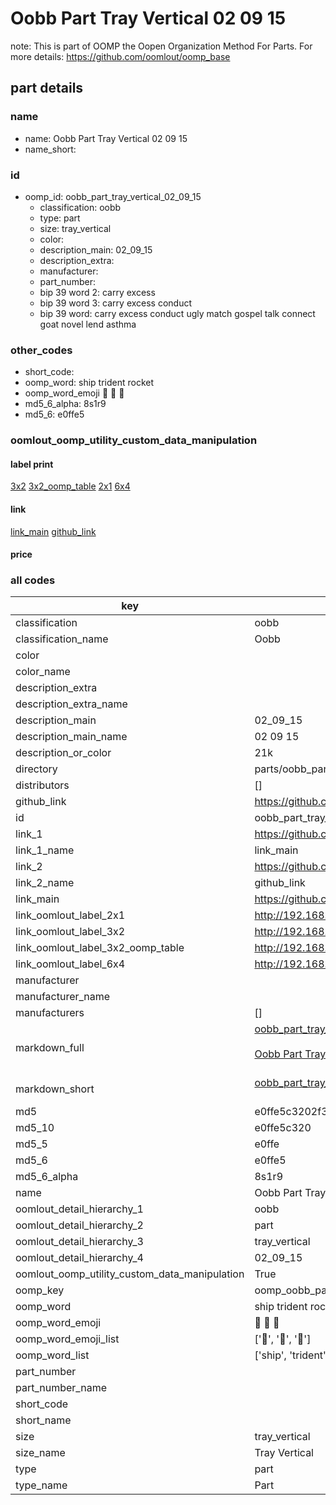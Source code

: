 # Oobb Part Tray Vertical 02 09 15  

note: This is part of OOMP the Oopen Organization Method For Parts. For more details: https://github.com/oomlout/oomp_base

##  part details





### name
* name: Oobb Part Tray Vertical 02 09 15
* name_short: 
### id
* oomp_id: oobb_part_tray_vertical_02_09_15
  * classification: oobb
  * type: part
  * size: tray_vertical
  * color: 
  * description_main: 02_09_15
  * description_extra: 
  * manufacturer: 
  * part_number: 
  * bip 39 word 2: carry excess
  * bip 39 word 3: carry excess conduct
  * bip 39 word: carry excess conduct ugly match gospel talk connect goat novel lend asthma

### other_codes
* short_code: 
* oomp_word: ship trident rocket
* oomp_word_emoji :ship: :trident: :rocket:
* md5_6_alpha: 8s1r9
* md5_6: e0ffe5






### oomlout_oomp_utility_custom_data_manipulation
#### label print
[3x2](http://192.168.1.245:1112/?label=oomp%208s1r9)
[3x2_oomp_table](http://192.168.1.107:1112/?label=oomp%208s1r9)
[2x1](http://192.168.1.242:1112/?label=oomp%208s1r9)
[6x4](http://192.168.1.55:1112/?label=oomp%208s1r9)    

#### link

[link_main](https://github.com/oomlout/oomlout_oomp_current_version_messy/tree/main/parts/oobb_part_tray_vertical_02_09_15) [github_link](https://github.com/oomlout/oomlout_oomp_part_src/tree/main/parts/oobb_part_tray_vertical_02_09_15)                             

#### price







### all codes 
| key | value |  
| --- | --- |  
| classification | oobb |  
| classification_name | Oobb |  
| color |  |  
| color_name |  |  
| description_extra |  |  
| description_extra_name |  |  
| description_main | 02_09_15 |  
| description_main_name | 02 09 15 |  
| description_or_color | 21k |  
| directory | parts/oobb_part_tray_vertical_02_09_15 |  
| distributors | [] |  
| github_link | https://github.com/oomlout/oomlout_oomp_part_src/tree/main/parts/oobb_part_tray_vertical_02_09_15 |  
| id | oobb_part_tray_vertical_02_09_15 |  
| link_1 | https://github.com/oomlout/oomlout_oomp_current_version_messy/tree/main/parts/oobb_part_tray_vertical_02_09_15 |  
| link_1_name | link_main |  
| link_2 | https://github.com/oomlout/oomlout_oomp_part_src/tree/main/parts/oobb_part_tray_vertical_02_09_15 |  
| link_2_name | github_link |  
| link_main | https://github.com/oomlout/oomlout_oomp_current_version_messy/tree/main/parts/oobb_part_tray_vertical_02_09_15 |  
| link_oomlout_label_2x1 | http://192.168.1.242:1112/?label=oomp%208s1r9 |  
| link_oomlout_label_3x2 | http://192.168.1.245:1112/?label=oomp%208s1r9 |  
| link_oomlout_label_3x2_oomp_table | http://192.168.1.107:1112/?label=oomp%208s1r9 |  
| link_oomlout_label_6x4 | http://192.168.1.55:1112/?label=oomp%208s1r9 |  
| manufacturer |  |  
| manufacturer_name |  |  
| manufacturers | [] |  
| markdown_full | [oobb_part_tray_vertical_02_09_15](https://github.com/oomlout/oomlout_oomp_current_version_messy/tree/main/parts/oobb_part_tray_vertical_02_09_15)<br>[](https://github.com/oomlout/oomlout_oomp_current_version_messy/tree/main/parts/oobb_part_tray_vertical_02_09_15)<br>[Oobb Part Tray Vertical 02 09 15](https://github.com/oomlout/oomlout_oomp_current_version_messy/tree/main/parts/oobb_part_tray_vertical_02_09_15)<br><br> |  
| markdown_short | [oobb_part_tray_vertical_02_09_15](https://github.com/oomlout/oomlout_oomp_current_version_messy/tree/main/parts/oobb_part_tray_vertical_02_09_15)<br><br> |  
| md5 | e0ffe5c3202f3bb193446ec05d93a117 |  
| md5_10 | e0ffe5c320 |  
| md5_5 | e0ffe |  
| md5_6 | e0ffe5 |  
| md5_6_alpha | 8s1r9 |  
| name | Oobb Part Tray Vertical 02 09 15 |  
| oomlout_detail_hierarchy_1 | oobb |  
| oomlout_detail_hierarchy_2 | part |  
| oomlout_detail_hierarchy_3 | tray_vertical |  
| oomlout_detail_hierarchy_4 | 02_09_15 |  
| oomlout_oomp_utility_custom_data_manipulation | True |  
| oomp_key | oomp_oobb_part_tray_vertical_02_09_15 |  
| oomp_word | ship trident rocket |  
| oomp_word_emoji | :ship: :trident: :rocket: |  
| oomp_word_emoji_list | [':ship:', ':trident:', ':rocket:'] |  
| oomp_word_list | ['ship', 'trident', 'rocket'] |  
| part_number |  |  
| part_number_name |  |  
| short_code |  |  
| short_name |  |  
| size | tray_vertical |  
| size_name | Tray Vertical |  
| type | part |  
| type_name | Part |  
